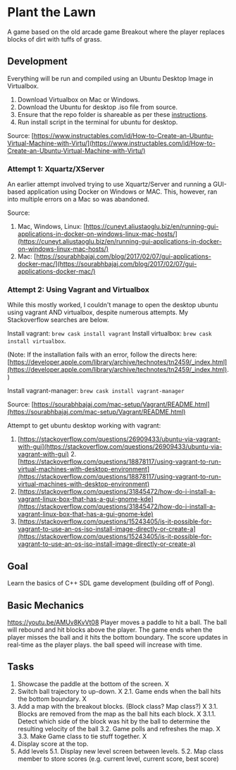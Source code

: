 # Plant the Lawn
A game based on the old arcade game Breakout where the player replaces blocks of dirt with tuffs of grass.

## Development

Everything will be run and compiled using an Ubuntu Desktop Image in Virtualbox.

1. Download Virtualbox on Mac or Windows.
2. Download the Ubuntu for desktop .iso file from source.
3. Ensure that the repo folder is shareable as per these [instructions]().
3. Run install script in the terminal for ubuntu for desktop.

Source: [https://www.instructables.com/id/How-to-Create-an-Ubuntu-Virtual-Machine-with-Virtu/](https://www.instructables.com/id/How-to-Create-an-Ubuntu-Virtual-Machine-with-Virtu/)

### Attempt 1: Xquartz/XServer

An earlier attempt involved trying to use Xquartz/Server and running a GUI-based application
using Docker on Windows or MAC. This, however, ran into multiple errors on a Mac so was abandoned.

Source:
1. Mac, Windows, Linux: [https://cuneyt.aliustaoglu.biz/en/running-gui-applications-in-docker-on-windows-linux-mac-hosts/](https://cuneyt.aliustaoglu.biz/en/running-gui-applications-in-docker-on-windows-linux-mac-hosts/)
2. Mac: [https://sourabhbajaj.com/blog/2017/02/07/gui-applications-docker-mac/](https://sourabhbajaj.com/blog/2017/02/07/gui-applications-docker-mac/)

### Attempt 2: Using Vagrant and Virtualbox

While this mostly worked, I couldn't manage to open the desktop ubuntu using vagrant AND virtualbox,
despite numerous attempts. My Stackoverflow searches are below.

Install vagrant: `brew cask install vagrant`
Install virtualbox: `brew cask install virtualbox`.

(Note: If the installation fails with an error, follow the directs here: [https://developer.apple.com/library/archive/technotes/tn2459/_index.html](https://developer.apple.com/library/archive/technotes/tn2459/_index.html).)

Install vagrant-manager: `brew cask install vagrant-manager`

Source: [https://sourabhbajaj.com/mac-setup/Vagrant/README.html](https://sourabhbajaj.com/mac-setup/Vagrant/README.html)

Attempt to get ubuntu desktop working with vagrant:
1. [https://stackoverflow.com/questions/26909433/ubuntu-via-vagrant-with-gui](https://stackoverflow.com/questions/26909433/ubuntu-via-vagrant-with-gui)
2.[https://stackoverflow.com/questions/18878117/using-vagrant-to-run-virtual-machines-with-desktop-environment](https://stackoverflow.com/questions/18878117/using-vagrant-to-run-virtual-machines-with-desktop-environment)
3. [https://stackoverflow.com/questions/31845472/how-do-i-install-a-vagrant-linux-box-that-has-a-gui-gnome-kde](https://stackoverflow.com/questions/31845472/how-do-i-install-a-vagrant-linux-box-that-has-a-gui-gnome-kde)
4. [https://stackoverflow.com/questions/15243405/is-it-possible-for-vagrant-to-use-an-os-iso-install-image-directly-or-create-a](https://stackoverflow.com/questions/15243405/is-it-possible-for-vagrant-to-use-an-os-iso-install-image-directly-or-create-a)

## Goal
Learn the basics of C++ SDL game development (building off of Pong).

## Basic Mechanics
https://youtu.be/AMUv8KvVt08
Player moves a paddle to hit a ball. The ball will rebound and hit blocks above the player. The game ends when the player misses the ball and it hits the bottom boundary. The score updates in real-time as the player plays. the ball speed will increase with time.

## Tasks
1. Showcase the paddle at the bottom of the screen. X
2. Switch ball trajectory to up-down. X
2.1. Game ends when the ball hits the bottom boundary. X
3. Add a map with the breakout blocks. (Block class? Map class?) X
3.1. Blocks are removed from the map as the ball hits each block. X
3.1.1. Detect which side of the block was hit by the ball to determine the resulting velocity of the ball
3.2. Game polls and refreshes the map. X
3.3. Make Game class to tie stuff together. X
4. Display score at the top.
5. Add levels
5.1. Display new level screen between levels.
5.2. Map class member to store scores (e.g. current level, current score, best score)
